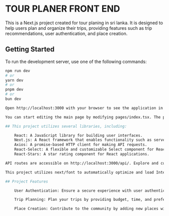 # TOUR PLANER FRONT END

This is a Next.js project created for tour planing in sri lanka. It is designed to help users plan and organize their trips, providing features such as trip recommendations, user authentication, and place creation.

## Getting Started

To run the development server, use one of the following commands:

```bash
npm run dev
# or
yarn dev
# or
pnpm dev
# or
bun dev

Open http://localhost:3000 with your browser to see the application in action.

You can start editing the main page by modifying pages/index.tsx. The page auto-updates as you make changes.

## This project utilizes several libraries, including:

    React: A JavaScript library for building user interfaces.
    Next.js: A React framework that enables functionality such as server-side rendering and generating static websites.
    Axios: A promise-based HTTP client for making API requests.
    React-Select: A flexible and customizable Select component for React.
    React-Stars: A star rating component for React applications.

API routes are accessible on http://localhost:3000/api/. Explore and customize these routes in the pages/api/ directory.

This project utilizes next/font to automatically optimize and load Inter, a custom Google Font.

## Project Features

    User Authentication: Ensure a secure experience with user authentication. Users need to log in before accessing certain features.

    Trip Planning: Plan your trips by providing budget, time, and preferences. Get recommendations based on your criteria.

    Place Creation: Contribute to the community by adding new places with details such as name, visiting cost, time, rating, and category.
